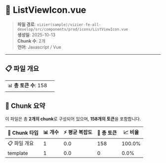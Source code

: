 # 📄 ListViewIcon.vue

> **파일 경로**: `vizier(sample)/vizier-fe-all-develop/src/components/prod/icons/ListViewIcon.vue`  
> **생성일**: 2025-10-13  
> **Chunk 수**: 2개  
> **언어**: Javascript / Vue
---


## 📋 파일 개요

| | |
|--|--|
| 📊 **총 토큰 수**: 158 |  |






## 🧩 Chunk 요약

이 파일은 총 **2개의 chunk**로 구성되어 있으며, **158개의 토큰**을 포함합니다.

| 🧩 Chunk 타입 | 📊 개수 | ⚡ 평균 복잡도 | 📝 총 토큰 | 📈 비율 |
|---------------|--------|-------------|----------|--------|
| 📋 파일 개요 | 1 | 0.0 | 158 | 100.0% |
| template | 1 | 0.0 | 0 | 0.0% |

